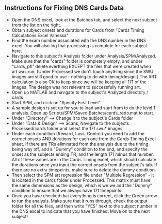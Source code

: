 ## Instructions for Fixing DNS Cards Data

  - Open the DNS excel, look at the Batches tab, and select the next subject from the list on the right.
  - Obtain subject onsets and durations for Cards from "Cards Timing Calculations Excel Vanessa"
  - Find the exam number associated with the DNS number in the DNS excel.  You will also log that processing is complete for each subject here.
  - Navigate to this subject's Analysis folder under Analysis/SPM/Analyzed.  Make sure that the "cards" folder is completely empty, and under "cards_pfl" delete everthing EXCEPT the files that were created when art was run. (Under Processed we don't touch anything since the SWU images are still good to use - nothing to do with timing/design.)  The ART calculation is also OK to keep since we will be keeping all 171 of the images.  The design was not relevant to successfully running art.
  - Open up MATLAB and navigate to the subject's Analyzed directory / cards
  - Start SPM, and click on "Specify First Level"
  - A sample design is set up for you to load and start from to do the level 1 analysis. Open up Scripts/SPM/Saved Batches/cards_redo.mat to start.
  - Under "Directory" --> Change it to the subject's Cards folder 
  - Under "Data & Design" --> Scans, Navigate to the subjects Processed/cards folder and select the 171 swu* images.
  - Under each condition (Reward, Loss, Control) you need to add the correct onsets AND durations for each one from the Cards Timing Excel sheet.  If there are TRs eliminated from the analysis due to the timing being way off, add a "Dummy" condition to the end, and specify the onset as the subjects ending TR, and the length 171 minus that number.  All of these values are in the Cards Timing excel, which should  calculate the durations once you input the correct onsets from the subject's tab.  If there are no extra timepoints, make sure to delete the dummy condition.
  - Then select the SPM art regression file under "Multiple Regression" - it is located in the cards folder under Processed.  This matrix must have the same dimensions as the design, which is we we add the "Dummy" condition to ensure that we always have 171 timepoints.
  - Once you have checked that everything is correct, click the Green arrow to run the analysis.  Make sure that it runs through, check the output folder for all the files, and then write "YES" next to the subject number in the DNS excel to indicate that you have finished.  Move on to the next subject!
